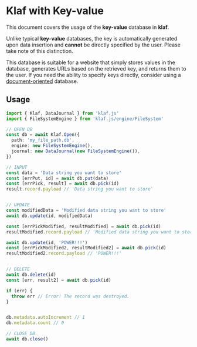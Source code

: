 # Klaf with Key-value

This document covers the usage of the **key-value** database in **klaf**.

Unlike typical **key-value** databases, the key is automatically generated upon data insertion and **cannot** be directly specified by the user. Please take note of this distinction.

This database is suitable for a website that simply stores values in the database, generates URLs based on the retrieved key, and returns them to the user. If you need the ability to specify keys directly, consider using a [document-oriented](../document/README.md) database.

## Usage

```typescript
import { Klaf, DataJournal } from 'klaf.js'
import { FileSystemEngine } from 'klaf.js/engine/FileSystem'

// OPEN DB
const db = await Klaf.Open({
  path: 'my_file_path.db',
  engine: new FileSystemEngine(),
  journal: new DataJournal(new FileSystemEngine()),
})

// INPUT
const data = 'Data string you want to store'
const [errPut, id] = await db.put(data)
const [errPick, result] = await db.pick(id)
result.record.payload // 'Data string you want to store'


// UPDATE
const modifiedData = 'Modified data string you want to store'
await db.update(id, modifiedData)

const [errPickModified, resultModified] = await db.pick(id)
resultModified.record.payload // 'Modified data string you want to store'

await db.update(id, 'POWER!!!')
const [errPickModified2, resultModified2] = await db.pick(id)
resultModified2.record.payload // 'POWER!!!'


// DELETE
await db.delete(id)
const [err, result2] = await db.pick(id)

if (err) {
  throw err // Error! The record was destroyed.
}


db.metadata.autoIncrement // 1
db.metadata.count // 0

// CLOSE DB
await db.close()
```
